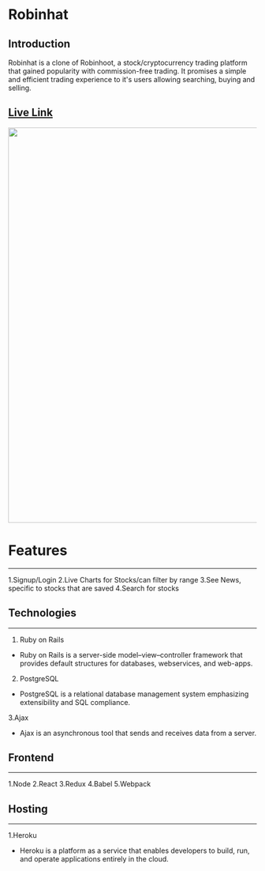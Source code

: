 # Robinhat

Introduction
---
Robinhat is a clone of Robinhoot, a stock/cryptocurrency trading platform that gained popularity with commission-free trading.
It promises a simple and efficient trading experience to it's users allowing searching, buying and selling.


[Live Link](https://robinhat.herokuapp.com/#/)
---

<img src="./app/assets/images/RobinHat.gif" width="1000" height="800" />


# Features

---

1.Signup/Login
2.Live Charts for Stocks/can filter by range
3.See News, specific to stocks that are saved
4.Search for stocks


## Technologies 
---
1. Ruby on Rails

  -  Ruby on Rails is a server-side model–view–controller framework that provides default structures for databases, webservices, and web-apps.

2. PostgreSQL

  -  PostgreSQL is a relational database management system emphasizing extensibility and SQL compliance.

3.Ajax

  -  Ajax is an asynchronous tool that sends and receives data from a server.

## Frontend
---

1.Node
2.React
3.Redux
4.Babel
5.Webpack

## Hosting
---

1.Heroku 

  - Heroku is a platform as a service that enables developers to build, run, and operate applications entirely in the cloud.
